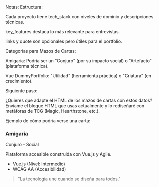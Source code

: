 Notas:
Estructura:

Cada proyecto tiene tech_stack con niveles de dominio y descripciones técnicas.

key_features destaca lo más relevante para entrevistas.

links y quote son opcionales pero útiles para el portfolio.

Categorías para Mazos de Cartas:

Amigaria: Podría ser un "Conjuro" (por su impacto social) o "Artefacto" (plataforma técnica).

Vue DummyPortfolio: "Utilidad" (herramienta práctica) o "Criatura" (en crecimiento).

Siguiente paso:

¿Quieres que adapte el HTML de los mazos de cartas con estos datos? Envíame el bloque HTML que usas actualmente y lo rediseñaré con metáforas de TCG (Magic, Hearthstone, etc.).

Ejemplo de cómo podría verse una carta:


<div class="card spell-card">
  <h3>Amigaria</h3>
  <div class="card-type">Conjuro - Social</div>
  <p class="card-desc">Plataforma accesible construida con Vue.js y Agile.</p>
  <ul class="card-tech">
    <li>Vue.js (Nivel: Intermedio)</li>
    <li>WCAG AA (Accesibilidad)</li>
  </ul>
  <blockquote>"La tecnología une cuando se diseña para todos."</blockquote>
</div>
